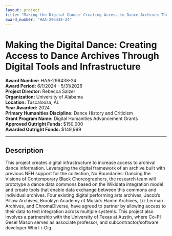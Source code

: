 ```yaml
---
layout: project
title: "Making the Digital Dance: Creating Access to Dance Archives Through Digital Tools and Infrastructure"
award_number: "HAA-296438-24"
---
```



# Making the Digital Dance: Creating Access to Dance Archives Through Digital Tools and Infrastructure

**Award Number:** HAA-296438-24  
**Award Period:** 6/1/2024 - 5/31/2026  
**Project Director:** Rebecca  Salzer  
**Organization:** University of Alabama  
**Location:** Tuscaloosa, AL  
**Year Awarded:** 2024  
**Primary Humanities Discipline:** Dance History and Criticism  
**Grant Program Name:** Digital Humanities Advancement Grants  
**Approved Outright Funds:** $150,000  
**Awarded Outright Funds:** $149,999  

---

## Description


<p>This project creates digital infrastructure to increase access to archival dance information. Leveraging the digital framework of an archive built with previous NEH support for the collection, No Boundaries: Dancing the Visions of Contemporary Black Choreographers, the research team will prototype a dance data commons based on the Wikidata integration model and create tools that enable data exchange between this commons and individual archives. Four existing digital performing arts archives, Jacob’s Pillow Archives, Brooklyn Academy of Music’s Hamm Archives, Liz Lerman Archives, and ChromaDiverse, have agreed to partner by allowing access to their data to test integration across multiple systems. This project also involves a partnership with the University of Texas at Austin, where Co-PI Gesel Mason serves as associate professor, and subcontractor/software developer Whirl-i-Gig.</p>
